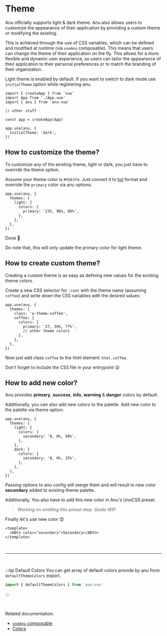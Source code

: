 # Theme

Anu officially supports light & dark theme. Anu also allows users to customize the appearance of their application by providing a custom theme or modifying the existing.

This is achieved through the use of CSS variables, which can be defined and modified at runtime (via `useAnu` composable). This means that users can change the theme of their application on the fly. This allows for a more flexible and dynamic user experience, as users can tailor the appearance of their application to their personal preferences or to match the branding of their organization.

Light theme is enabled by default. If you want to switch to dark mode use `initialTheme` option while registering anu.

```ts{9-11}
import { createApp } from 'vue'
import App from './App.vue'
import { anu } from 'anu-vue'

// other stuff

const app = createApp(App)

app.use(anu, {
  initialTheme: 'dark',
})
```

## How to customize the theme?

To customize any of the existing theme, light or dark, you just have to override the theme option.

Assume your theme color is `#5563fd`. Just convert it to [hsl](https://developer.mozilla.org/en-US/docs/Web/CSS/color_value/hsl) format and override the `primary` color via anu options.

```ts{5}
app.use(anu, {
  themes: {
    light: {
      colors: {
        primary: '235, 98%, 66%',
      },
    },
  },
})
```

Done 🥳

Do note that, this will only update the primary color for light theme.

## How to create custom theme?

Creating a custom theme is as easy as defining new values for the existing theme colors.

Create a new CSS selector for `:root` with the theme name (assuming `coffee`) and write down the CSS variables with the desired values:

```ts{5}
app.use(anu, {
  themes: {
    class: 'a-theme-coffee',
    coffee: {
      colors: {
        primary: '27, 39%, 77%',
        // other theme colors
      },
    },
  },
})
```

Now just add class `coffee` to the html element: `html.coffee`.

Don't forget to include the CSS file in your entrypoint 😜

## How to add new color?

Anu provides **primary**, **success**, **info**, **warning** & **danger** colors by default.

Additionally, you can also add new colors to the palette. Add new color to the palette via theme option:

```ts{5,10}
app.use(anu, {
  themes: {
    light: {
      colors: {
        secondary: '0, 0%, 50%',
      },
    },
    dark: {
      colors: {
        secondary: '0, 0%, 25%',
      },
    },
  },
})
```

Passing options to anu config will merge them and will result in new color **secondary** added to existing theme palette.

Additionally, You also have to add this new color in Anu's UnoCSS preset.

> _Working on omitting this preset step. Guide WIP._

Finally let's use new color 😍

```vue
<template>
  <ABtn color="secondary">Secondary</ABtn>
</template>
```

<br>

---

<br>

:::tip Default Colors
You can get array of default colors provide by anu from `defaultThemeColors` export.

```ts
import { defaultThemeColors } from 'anu-vue'
```

:::

<br>

Related documentation:

- [`useAnu` composable](/guide/composables/useAnu.md)
- [Colors](/guide/getting-started/customization.html#color)
